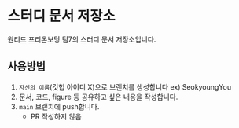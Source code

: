 # 스터디 문서 저장소

원티드 프리온보딩 팀7의 스터디 문서 저장소입니다.

## 사용방법

1. `자신의 이름`(깃헙 아이디 X)으로 브랜치를 생성합니다 ex) SeokyoungYou
2. 문서, 코드, figure 등 공유하고 싶은 내용을 작성합니다.
3. `main` 브랜치에 push합니다.
   - PR 작성하지 않음
